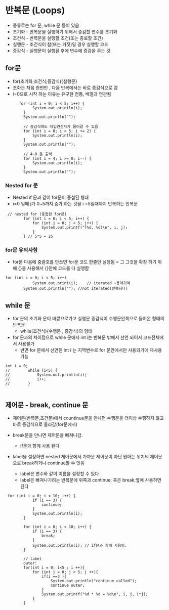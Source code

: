 # 반복문 (Loops)

- 종류로는 for 문, while 문 등이 있음
- 초기화 - 반복문을 실행하기 위해서 증감할 변수를 초기화
- 조건식 - 반복문을 실행할 조건(또는 종료할 조건)
- 실행문 - 조건식이 참(또는 거짓)일 경우 실행할 코드
- 증감식 - 실행문이 실행된 후에 변수에 증감을 주는 것

## for문

- for(초기화;조건식;증감식){실행문}
- 초화는 처음 한번만 , 다음 반복에서는 바로 증감식으로 감
- i=0으로 시작 하는 이유는 유구한 전통, 배열과 연관됨

```
      for (int i = 0; i < 5; i++) {
            System.out.println(i);
        }
        System.out.println("");

        // 증감식에도 대입연산자가 들어갈 수 있음
        for (int i = 0; i < 5; i += 2) {
            System.out.println(i);
        }
        System.out.println("");

        // 4~0 을 출력
        for (int i = 4; i >= 0; i--) {
            System.out.println(i);
        }
        System.out.println("");
```

### Nested for 문

- Nested if 문과 같이 for문이 중첩된 형태
- i=0 일때 j가 0~5까지 증가 하는 것을 i =5일때까지 반복하는 반복문
```
 // nested for (중첩된 for문)
        for (int i = 0; i < 5; i++) {
            for (int j = 0; j < 5; j++) {
                System.out.printf("(%d, %d)\n", i, j);
            }
        } // 5*5 = 25
```

### for문 유의사항

- for문 다음에 중괄호를 안쓰면 for문 코드 한줄만 실행됨
= 그 그것을 확장 하기 위해 {}을 사용해서 {}안에 코드를 다 실행함

```
for (int i = 0; i < 5; i++)
            System.out.print(i);    // iterated -용어기억
        System.out.println(""); //not iterated(반복되다)
```

        
## while 문
- for 문의 초기화 문이 바깥으로가고 실행문 증감식이 수행문안쪽으로 들어온 형태의 반복문
    - while(조건식){수행문 , 증감식}의 형태
- for 문과의 차이점으로 while 문에서 int i는 반복문 밖에서 선언 되어서 코드전체에서 사용불가
    - 반면 for 문에서 선언된 int i 는 지역변수로 for 문안에서만 사용되기에 재사용 가능
```
int i = 0;
//        while (i<5) {
//            System.out.println(i);
//            i++;
//        }


```

## 제어문 - break, continue 문

- 제어문(반복문,조건문)에서 countinue문을 만나면 수행문을 더이상 수행하지 않고 바로 증감식으로 올라감(for문에서)
- break문을 만나면 제어문을 빠져나감.
    - if문과 함께 사용 된다

- label을 설정하면 nested 제어문에서 가까운 제어문이 아닌 원하는 위치의 제어문으로 break하거나 continue할 수 잇음
    - label은 변수와 같이 이름을 설정할 수 있다
    - label은 빠져나가려는 반복문에 위쪽과 continue; 혹은 break;옆에 사용하면 된다
```
 for (int i = 0; i < 10; i++) {
            if (i == 3) {
                continue;
            }
            System.out.println(i);
        }

        for (int i = 0; i < 10; i++) {
            if (i == 3) {
                break;
            }
            System.out.println(i); // if문과 함께 사용됨.
        }

        // label
        outer:
        for(int i = 0; i<5 ; i ++){
            for (int j = 0; j < 5; j ++){
                if(i ==3 ){
                    System.out.println("continue called");
                    continue outer; 
                }
                System.out.printf("%d * %d = %d\n", i, j, i*j);
            }
        }

```
       

